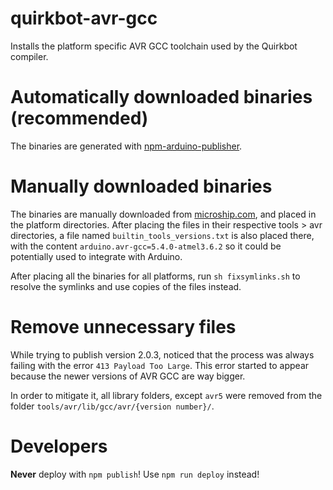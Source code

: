 # quirkbot-avr-gcc
Installs the platform specific AVR GCC toolchain used by the Quirkbot compiler.

# Automatically downloaded binaries (recommended)
The binaries are generated with
[npm-arduino-publisher](https://github.com/Quirkbot/npm-arduino-publisher.git).

# Manually downloaded binaries
The binaries are manually downloaded from [microship.com](https://www.microchip.com/mplab/avr-support/avr-and-arm-toolchains-c-compilers), and placed in the platform directories. After placing
the files in their respective tools > avr directories, a file named `builtin_tools_versions.txt`
is also placed there, with the content `arduino.avr-gcc=5.4.0-atmel3.6.2` so it
could be potentially used to integrate with Arduino.

After placing all the binaries for all platforms, run `sh fixsymlinks.sh` to
resolve the symlinks and use copies of the files instead.

# Remove unnecessary files
While trying to publish version 2.0.3, noticed that the process was always
failing with the error `413 Payload Too Large`. This error started to appear
because the newer versions of AVR GCC are way bigger.

In order to mitigate it, all library folders, except `avr5` were removed from
the folder `tools/avr/lib/gcc/avr/{version number}/`.

# Developers

**Never** deploy with `npm publish`! Use `npm run deploy` instead!
